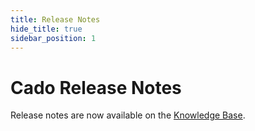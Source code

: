 ```yaml
---
title: Release Notes
hide_title: true
sidebar_position: 1
---
```


# Cado Release Notes

Release notes are now available on the [Knowledge Base](https://cadosecurity.zendesk.com/hc/en-gb/sections/23123162232209-Release-Notes).